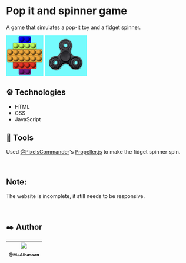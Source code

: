 # Pop it and spinner game

A game that simulates a pop-it toy and a fidget spinner.

<img src="./pop-it-img.png" alt="pop it" width="20%"/>
<img src="./spinner-img.png" alt="spinner" width="22.75%"/>

## ⚙️ Technologies

-   HTML
-   CSS
-   JavaScript

## 🔧 Tools

Used [@PixelsCommander](https://github.com/PixelsCommander/)'s [Propeller.js](https://github.com/PixelsCommander/Propeller/) to make the fidget spinner spin.

<br>

## Note:

The website is incomplete, it still needs to be responsive.

<br>

## ✒️ Author

| [<img src="https://github.com/M-Alhassan.png?size=115" width="115"><br><sub>@M-Alhassan</sub>](https://github.com/M-Alhassan) |
| :---------------------------------------------------------------------------------------------------------------------------: |
